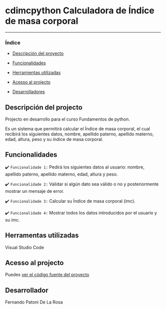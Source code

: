 # cdimcpython Calculadora de Índice de masa corporal 

<hr>

### Índice

- [Descripción del proyecto](#descripción-del-projecto)

- [Funcionalidades](#funcionalidades)

- [Herramientas utilizadas](#herramentas-utilizadas)

- [Acesso al projecto](#acesso-al-projecto)

- [Desarrolladores](#desarrollador)

## Descripción del projecto 

<p align="justify">
Projecto en desarrollo para el curso Fundamentos de python.

Es un sistema que permitirá calcular el Índice de masa corporal, el cual recibirá los siguientes datos, nombre, apellido paterno, apellido materno, edad, altura, peso y su índice de masa corporal.

</p>

## Funcionalidades

:heavy_check_mark: `Funcionalidade 1:` Pedirá los siguientes datos al usuario: nombre, apellido paterno, apellido materno, edad, altura y peso.

:heavy_check_mark: `Funcionalidade 2:` Validar si algún dato sea válido o no y posteriormente mostrar un mensaje de error.

:heavy_check_mark: `Funcionalidade 3:` Calcular su Índice de masa corporal (imc).

:heavy_check_mark: `Funcionalidade 4:` Mostrar todos los datos introducidos por el usuario y su imc.


## Herramentas utilizadas

Visual Studio Code

###

## Acesso al projecto

Puedes [ver el código fuente del proyecto](https://github.com/Fernando-p-dlr/cdimcpython/) 

## Desarrollador
Fernando Patoni De La Rosa
